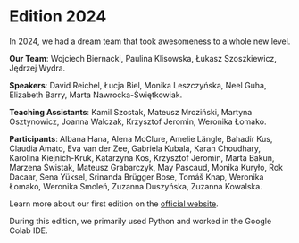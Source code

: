 # Edition 2024

In 2024, we had a dream team that took awesomeness to a whole new level.

**Our Team**:
Wojciech Biernacki, Paulina Klisowska, Łukasz Szoszkiewicz, Jędrzej Wydra.

**Speakers**:
David Reichel, Łucja Biel, Monika Leszczyńska, Neel Guha, Elizabeth Barry, Marta Nawrocka-Świętkowiak.

**Teaching Assistants**:
Kamil Szostak, Mateusz Mroziński, Martyna Osztynowicz, Joanna Walczak, Krzysztof Jeromin, Weronika Łomako.

**Participants**:
Albana Hana, Alena McClure, Amelie Längle, Bahadir Kus, Claudia Amato, Eva van der Zee, Gabriela Kubala, Karan Choudhary, Karolina Kiejnich-Kruk, Katarzyna Kos, Krzysztof Jeromin, Marta Bakun, Marzena Świstak, Mateusz Grabarczyk, May Pascaud, Monika Kuryło, Rok Dacaar, Sena Yüksel, Srinanda Brügger Bose, Tomáš Knap, Weronika Łomako, Weronika Smoleń, Zuzanna Duszyńska, Zuzanna Kowalska.

Learn more about our first edition on the [official website](https://sicss.io/2024/amu-law/).

During this edition, we primarily used Python and worked in the Google Colab IDE.
